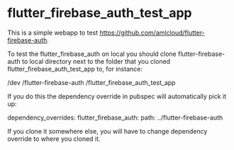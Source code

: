 # flutter_firebase_auth_test_app

This is a simple webapp to test https://github.com/amlcloud/flutter-firebase-auth.

To test the flutter_firebase_auth on local you should clone flutter-firebase-auth to local directory next to the folder that you cloned flutter_firebase_auth_test_app to, for instance:

/dev
  /flutter-firebase-auth
  /flutter_firebase_auth_test_app

If you do this the dependency override in pubspec will automatically pick it up:

dependency_overrides:
  flutter_firebase_auth:
    path: ../flutter-firebase-auth

If you clone it somewhere else, you will have to change dependency override to where you cloned it.
